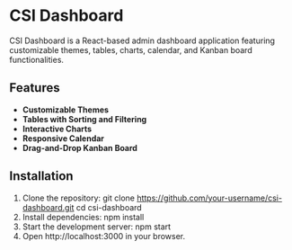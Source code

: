 # CSI Dashboard

CSI Dashboard is a React-based admin dashboard application featuring customizable themes, tables, charts, calendar, and Kanban board functionalities.

## Features

- **Customizable Themes**
- **Tables with Sorting and Filtering**
- **Interactive Charts**
- **Responsive Calendar**
- **Drag-and-Drop Kanban Board**

## Installation

1. Clone the repository:
   git clone https://github.com/your-username/csi-dashboard.git
   cd csi-dashboard
2. Install dependencies:
   npm install
3. Start the development server:
   npm start
4. Open http://localhost:3000 in your browser.
